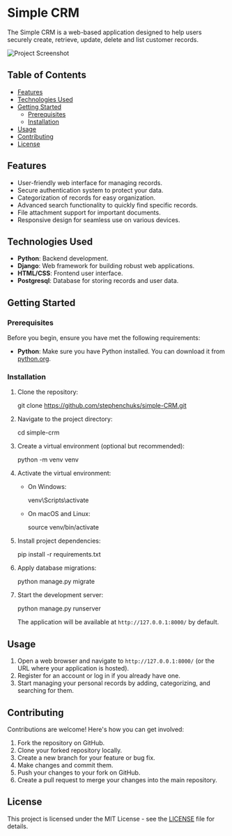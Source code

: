 
# Simple CRM

The Simple CRM is a web-based application designed to help users securely create, retrieve, update, delete and list customer records.

![Project Screenshot](screenshot.png)

## Table of Contents

- [Features](#features)
- [Technologies Used](#technologies-used)
- [Getting Started](#getting-started)
  - [Prerequisites](#prerequisites)
  - [Installation](#installation)
- [Usage](#usage)
- [Contributing](#contributing)
- [License](#license)

## Features

- User-friendly web interface for managing records.
- Secure authentication system to protect your data.
- Categorization of records for easy organization.
- Advanced search functionality to quickly find specific records.
- File attachment support for important documents.
- Responsive design for seamless use on various devices.

## Technologies Used

- **Python**: Backend development.
- **Django**: Web framework for building robust web applications.
- **HTML/CSS**: Frontend user interface.
- **Postgresql**: Database for storing records and user data.

## Getting Started

### Prerequisites

Before you begin, ensure you have met the following requirements:

- **Python**: Make sure you have Python installed. You can download it from [python.org](https://www.python.org/downloads/).

### Installation

1. Clone the repository:

 
   git clone https://github.com/stephenchuks/simple-CRM.git
  

2. Navigate to the project directory:


   cd simple-crm


3. Create a virtual environment (optional but recommended):


   python -m venv venv


4. Activate the virtual environment:

   - On Windows:

     venv\Scripts\activate
    

   - On macOS and Linux:

    
     source venv/bin/activate
   

5. Install project dependencies:


   pip install -r requirements.txt


6. Apply database migrations:


   python manage.py migrate


7. Start the development server:

 
   python manage.py runserver
 

   The application will be available at `http://127.0.0.1:8000/` by default.

## Usage

1. Open a web browser and navigate to `http://127.0.0.1:8000/` (or the URL where your application is hosted).
2. Register for an account or log in if you already have one.
3. Start managing your personal records by adding, categorizing, and searching for them.

## Contributing

Contributions are welcome! Here's how you can get involved:

1. Fork the repository on GitHub.
2. Clone your forked repository locally.
3. Create a new branch for your feature or bug fix.
4. Make changes and commit them.
5. Push your changes to your fork on GitHub.
6. Create a pull request to merge your changes into the main repository.

## License

This project is licensed under the MIT License - see the [LICENSE](LICENSE) file for details.

